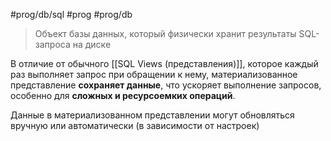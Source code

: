 #prog/db/sql #prog #prog/db 

> Объект базы данных, который физически хранит результаты SQL-запроса на диске
 
В отличие от обычного [[SQL Views (представления)]], которое каждый раз выполняет запрос при обращении к нему, материализованное представление **сохраняет данные**, что ускоряет выполнение запросов, особенно для **сложных и ресурсоемких операций**.

Данные в материализованном представлении могут обновляться вручную или автоматически
(в зависимости от настроек)

